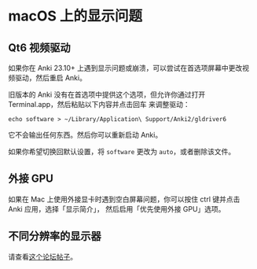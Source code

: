 # macOS 上的显示问题

<!-- toc -->

## Qt6 视频驱动

如果你在 Anki 23.10+ 上遇到显示问题或崩溃，可以尝试在首选项屏幕中更改视频驱动，然后重启 Anki。

旧版本的 Anki 没有在首选项中提供这个选项，但允许你通过打开 Terminal.app，然后粘贴以下内容并点击回车
来调整驱动：

```
echo software > ~/Library/Application\ Support/Anki2/gldriver6
```

它不会输出任何东西。然后你可以重新启动 Anki。

如果你希望切换回默认设置，将 `software` 更改为 `auto`，或者删除该文件。

## 外接 GPU

如果在 Mac 上使用外接显卡时遇到空白屏幕问题，你可以按住 ctrl 键并点击 Anki 应用，选择「显示简介」，
然后启用「优先使用外接 GPU」选项。

## 不同分辨率的显示器

请查看[这个论坛帖子](https://forums.ankiweb.net/t/mac-known-issues-wording-suggestion/7331)。
